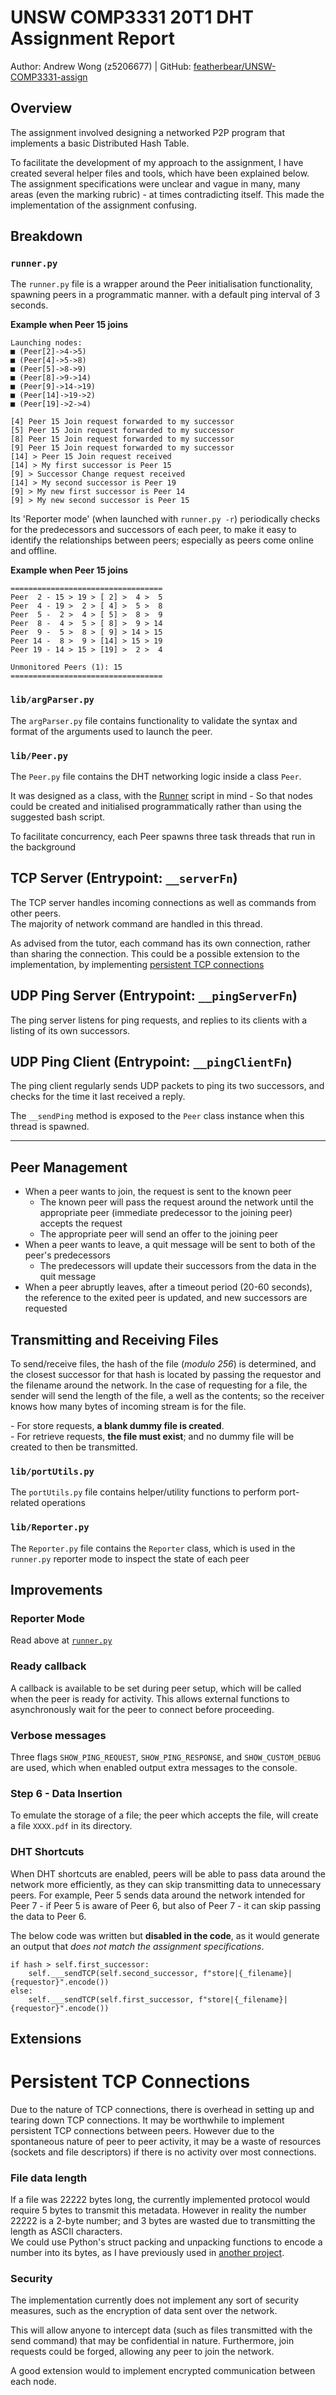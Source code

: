 # UNSW COMP3331 20T1 DHT Assignment Report

Author: Andrew Wong (z5206677) | GitHub: [featherbear/UNSW-COMP3331-assign](https://github.com/featherbear/UNSW-COMP3331-assign)

## Overview

The assignment involved designing a networked P2P program that implements a basic Distributed Hash Table.  

To facilitate the development of my approach to the assignment, I have created several helper files and tools, which have been explained below. The assignment specifications were unclear and vague in many, many areas (even the marking rubric) - at times contradicting itself. This made the implementation of the assignment confusing.

## Breakdown

### `runner.py`

The `runner.py` file is a wrapper around the Peer initialisation functionality, spawning peers in a programmatic manner. with a default ping interval of 3 seconds.  

**Example when Peer 15 joins**

```
Launching nodes: 
■ (Peer[2]->4->5)
■ (Peer[4]->5->8)
■ (Peer[5]->8->9)
■ (Peer[8]->9->14)
■ (Peer[9]->14->19)
■ (Peer[14]->19->2)
■ (Peer[19]->2->4) 

[4] Peer 15 Join request forwarded to my successor
[5] Peer 15 Join request forwarded to my successor
[8] Peer 15 Join request forwarded to my successor
[9] Peer 15 Join request forwarded to my successor
[14] > Peer 15 Join request received
[14] > My first successor is Peer 15
[9] > Successor Change request received
[14] > My second successor is Peer 19
[9] > My new first successor is Peer 14
[9] > My new second successor is Peer 15
```

Its 'Reporter mode' (when launched with `runner.py -r`) periodically checks for the predecessors and successors of each peer, to make it easy to identify the relationships between peers; especially as peers come online and offline.

**Example when Peer 15 joins**  
```
==================================
Peer  2 - 15 > 19 > [ 2] >  4 >  5
Peer  4 - 19 >  2 > [ 4] >  5 >  8
Peer  5 -  2 >  4 > [ 5] >  8 >  9
Peer  8 -  4 >  5 > [ 8] >  9 > 14
Peer  9 -  5 >  8 > [ 9] > 14 > 15
Peer 14 -  8 >  9 > [14] > 15 > 19
Peer 19 - 14 > 15 > [19] >  2 >  4

Unmonitored Peers (1): 15
==================================
```

### `lib/argParser.py`

The `argParser.py` file contains functionality to validate the syntax and format of the arguments used to launch the peer.

### `lib/Peer.py`

The `Peer.py` file contains the DHT networking logic inside a class `Peer`.

It was designed as a class, with the [Runner](#runner.py) script in mind - So that nodes could be created and initialised programmatically rather than using the suggested bash script.

To facilitate concurrency, each Peer spawns three task threads that run in the background

## TCP Server (Entrypoint: `__serverFn`)

The TCP server handles incoming connections as well as commands from other peers.  
The majority of network command are handled in this thread.

As advised from the tutor, each command has its own connection, rather than sharing the connection. This could be a possible extension to the implementation, by implementing [persistent TCP connections](#persistent-tcp-connections)

## UDP Ping Server (Entrypoint: `__pingServerFn`)

The ping server listens for ping requests, and replies to its clients with a listing of its own successors.

## UDP Ping Client (Entrypoint: `__pingClientFn`)

The ping client regularly sends UDP packets to ping its two successors, and checks for the time it last received a reply.

The `__sendPing` method is exposed to the `Peer` class instance when this thread is spawned.

---

## Peer Management

* When a peer wants to join, the request is sent to the known peer
  * The known peer will pass the request around the network until the appropriate peer (immediate predecessor to the joining peer) accepts the request
  * The appropriate peer will send an offer to the joining peer
* When a peer wants to leave, a quit message will be sent to both of the peer's predecessors
  * The predecessors will update their successors from the data in the quit message
* When a peer abruptly leaves, after a timeout period (20-60 seconds), the reference to the exited peer is updated, and new successors are requested

## Transmitting and Receiving Files

To send/receive files, the hash of the file (_modulo 256_) is determined, and the closest successor for that hash is located by passing the requestor and the filename around the network. In the case of requesting for a file, the sender will send the length of the file, a well as the contents; so the receiver knows how many bytes of incoming stream is for the file.

\- For store requests, **a blank dummy file is created**.  
\- For retrieve requests, **the file must exist**; and no dummy file will be created to then be transmitted.  

### `lib/portUtils.py`

The `portUtils.py` file contains helper/utility functions to perform port-related operations

### `lib/Reporter.py`

The `Reporter.py` file contains the `Reporter` class, which is used in the `runner.py` reporter mode to inspect the state of each peer

## Improvements

### Reporter Mode

Read above at [`runner.py`](#runner.py)

### Ready callback

A callback is available to be set during peer setup, which will be called when the peer is ready for activity. This allows external functions to asynchronously wait for the peer to connect before proceeding.

### Verbose messages

Three flags `SHOW_PING_REQUEST`, `SHOW_PING_RESPONSE`, and `SHOW_CUSTOM_DEBUG` are used, which when enabled output extra messages to the console.

### Step 6 - Data Insertion

To emulate the storage of a file; the peer which accepts the file, will create a file `XXXX.pdf` in its directory.

### DHT Shortcuts

When DHT shortcuts are enabled, peers will be able to pass data around the network more efficiently, as they can skip transmitting data to unnecessary peers. For example, Peer 5 sends data around the network intended for Peer 7 - if Peer 5 is aware of Peer 6, but also of Peer 7 - it can skip passing the data to Peer 6.

The below code was written but **disabled in the code**, as it would generate an output that _does not match the assignment specifications_.

```py3
if hash > self.first_successor:
    self.___sendTCP(self.second_successor, f"store|{_filename}|{requestor}".encode())
else:
    self.___sendTCP(self.first_successor, f"store|{_filename}|{requestor}".encode())
```


## Extensions

# Persistent TCP Connections

Due to the nature of TCP connections, there is overhead in setting up and tearing down TCP connections. It may be worthwhile to implement persistent TCP connections between peers. However due to the spontaneous nature of peer to peer activity, it may be a waste of resources (sockets and file descriptors) if there is no activity over most connections.

### File data length

If a file was 22222 bytes long, the currently implemented protocol would require 5 bytes to transmit this metadata. However in reality the number 22222 is a 2-byte number; and 3 bytes are wasted due to transmitting the length as ASCII characters.  
We could use Python's struct packing and unpacking functions to encode a number into its bytes, as I have previously used in [another project](https://github.com/featherbear/PreSonus-StudioLive-API/blob/e5b00cda55dd485223cf688c73b779a3d21843f4/research/PreSonusAPI.py#L114).

### Security

The implementation currently does not implement any sort of security measures, such as the encryption of data sent over the network.

This will allow anyone to intercept data (such as files transmitted with the send command) that may be confidential in nature. Furthermore, join requests could be forged, allowing any peer to join the network.

A good extension would to implement encrypted communication between each node. 